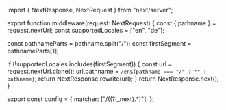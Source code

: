import { NextResponse, NextRequest } from "next/server";

export function middleware(request: NextRequest) {
  const { pathname } = request.nextUrl;
  const supportedLocales = ["en", "de"];

  const pathnameParts = pathname.split("/");
  const firstSegment = pathnameParts[1];

  if (!supportedLocales.includes(firstSegment)) {
    const url = request.nextUrl.clone();
    url.pathname = `/en${pathname === "/" ? "" : pathname}`;
    return NextResponse.rewrite(url);
  }
  return NextResponse.next();
}

export const config = {
  matcher: ["/((?!_next).*)"],
};

